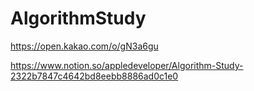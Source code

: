 # AlgorithmStudy
https://open.kakao.com/o/gN3a6gu

https://www.notion.so/appledeveloper/Algorithm-Study-2322b7847c4642bd8eebb8886ad0c1e0
